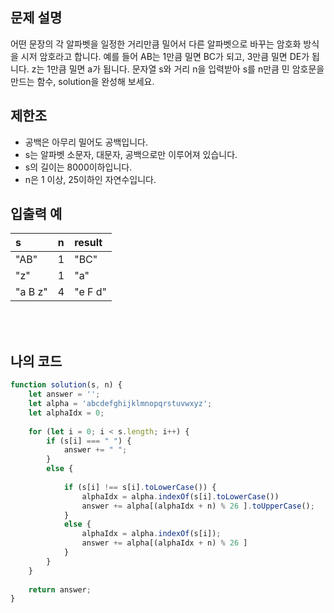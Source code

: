 ## 문제 설명

어떤 문장의 각 알파벳을 일정한 거리만큼 밀어서 다른 알파벳으로 바꾸는 암호화 방식을 시저 암호라고 합니다. 예를 들어 AB는 1만큼 밀면 BC가 되고, 3만큼 밀면 DE가 됩니다. z는 1만큼 밀면 a가 됩니다. 문자열 s와 거리 n을 입력받아 s를 n만큼 민 암호문을 만드는 함수, solution을 완성해 보세요.

## 제한조

* 공백은 아무리 밀어도 공백입니다.
* s는 알파벳 소문자, 대문자, 공백으로만 이루어져 있습니다.
* s의 길이는 8000이하입니다.
* n은 1 이상, 25이하인 자연수입니다.

## 입출력 예

|s|n|result|
|:------|:---|:---|
|"AB"|1|"BC"|
|"z"|1|"a"|
|"a B z"|4|"e F d"|
<br/>
<br/>

## 나의 코드

```js
function solution(s, n) {
    let answer = '';
    let alpha = 'abcdefghijklmnopqrstuvwxyz';
    let alphaIdx = 0;
    
    for (let i = 0; i < s.length; i++) {
        if (s[i] === " ") {
            answer += " ";
        }
        else {
            
            if (s[i] !== s[i].toLowerCase()) {
                alphaIdx = alpha.indexOf(s[i].toLowerCase())
                answer += alpha[(alphaIdx + n) % 26 ].toUpperCase();
            }
            else {
                alphaIdx = alpha.indexOf(s[i]);
                answer += alpha[(alphaIdx + n) % 26 ]
            } 
        }
    }
    
    return answer;
}
```

